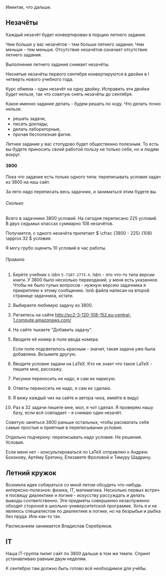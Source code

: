 Иииитак, что дальше.

## Незачёты

Каждый незачёт будет конвертирован в порцию летнего задания.

Чем больше у вас незачётов - тем больше летнего задания. Чем меньше - тем меньше. Отсутствие незачётов означает отсутствие летнего задания.

Выполнение летнего задания снимает незачёты.

Неснятые незачёты первого сентября конвертируются в двойки в I четверть нового учебного года.

Курс обмена - один незачёт на одну двойку. Исправить эти двойки будет нельзя, так что советую снять незачёты до сентября.

Какое именно задание делать - будем решать по ходу. Что делать точно нельзя:
- решать задачи,
- писать доклады,
- делать лабораторные,
- прочая бесполезная фигня.

Летнее задание у вас стопудово будет общественно полезным. То есть вы будете приносить своей работой пользу не только себе, но и людям вокруг.

#### 3800

Пока что задание есть только одного типа: переписывать условия задач из 3800 на наш сайт.

За лето надо переписать весь задачник, и заниматься этим будете вы.

###### Сколько

Всего в задачнике 3800 условий. На сегодня переписано 225 условий. В двух седьмых классах суммарно 108 незачётов.

Получается, с одного незачёта прилетает $ \cfrac {3800 - 225} {108} \approx 32 $ условия.

Я могу грубо оценить 10 условий в час работы.

###### Правила

1. Берёте учебник с isbn `5-7107-2775-X`. Isbn - это что-то типа версии книги. У 3800 было несколько переизданий, у меня есть указанное. Чтобы не было тупых вопросов - нужную версию задачника я прикрепляю к этому сообщению. Isnb файла написан на второй странице задачника, кстати.

1. Выбираете любимую задачу из 3800.

1. Регаетесь на сайте http://ec2-3-120-108-152.eu-central-1.compute.amazonaws.com/

1. На сайте тыкаете "Добавить задачу".

1. Вводите её номер в поле ввода номера.
	
	Если поле подсветилось красным - значит, такая задача уже была добавлена. Возьмите другую.

1. Вводите условие задани на LaTeX. Кто не знает что такое LaTeX - пишите мне, расскажу.

1. Рисунки переносить не надо, я сам их нарисую.

1. Ответы переносить не надо, я сам их сделаю.

1. Я вижу каждый чих на сайте и автора чиха, имейте в виду)

1. Раз в 32 задачи пишете мне, мол, я чот сделал. Я проверяю нашу базу, если всё совпадает - я снимаю один незачёт.

Советую заняться 3800 раньше остальных, чтобы расхватать себе самые простые и приятные в переписывании условия.

Отдельно подчеркну: переписывать надо условия. Не решения. Условия.

Если меня нет - консультироваться по LaTeX отправляю к Андрею Бохонову, Артёму Еретину, Елизавете Фроловой и Тимуру Шадрину.

## Летний кружок

Возникла идея собираться со мной летом обсудить что-нибудь интересно-полезное: физика, IT, математика. Несколько первых встреч я посвящу диалектике и логике - искусству рассуждать и делать выводы соответственно. Эти предметы совершенно незаслуженно обходят стороной в школьно-университетской программе. Хоть я и не являюсь специалистом по диалектике и логике, но на безрыбьи и рыбка без пруда. Или как-то так.

Расписанием занимается Владислав Серебряков.

## IT

Наша IT-группа пилит сайт по 3800 дальше в том же темпе. Спринт устанавливаю равным двум неделям.

К сентябрю там должно быть готово всё необходимое для учёбы.